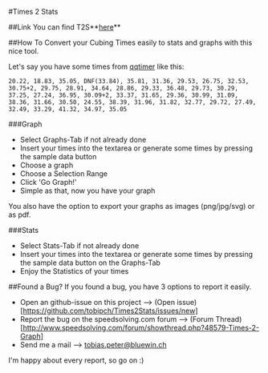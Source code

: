 #Times 2 Stats

##Link
You can find T2S**[here](http://tobip.ch/times2stats/)**

##How To
Convert your Cubing Times easily to stats and graphs with this nice tool.

Let's say you have some times from [qqtimer](http://www.qqtimer.net) like this:

```
20.22, 18.83, 35.05, DNF(33.84), 35.81, 31.36, 29.53, 26.75, 32.53, 30.75+2, 29.75, 28.91, 34.64, 28.86, 29.33, 36.48, 29.73, 30.29, 37.25, 27.24, 36.95, 30.09+2, 33.37, 31.65, 29.36, 30.99, 31.09, 38.36, 31.66, 30.50, 24.55, 38.39, 31.96, 31.82, 32.77, 29.72, 27.49, 32.49, 33.29, 41.32, 34.97, 35.05
```

###Graph
- Select Graphs-Tab if not already done
- Insert your times into the textarea or generate some times by pressing the sample data button
- Choose a graph
- Choose a Selection Range
- Click 'Go Graph!'
- Simple as that, now you have your graph

You also have the option to export your graphs as images (png/jpg/svg) or as pdf.


###Stats
- Select Stats-Tab if not already done
- Insert your times into the textarea or generate some times by pressing the sample data button on the Graphs-Tab
- Enjoy the Statistics of your times

##Found a Bug?
If you found a bug, you have 3 options to report it easily.
- Open an github-issue on this project --> (Open issue)[https://github.com/tobipch/Times2Stats/issues/new]
- Report the bug on the speedsolving.com forum --> (Forum Thread) [http://www.speedsolving.com/forum/showthread.php?48579-Times-2-Graph]
- Send me a mail --> tobias.peter@bluewin.ch

I'm happy about every report, so go on :)